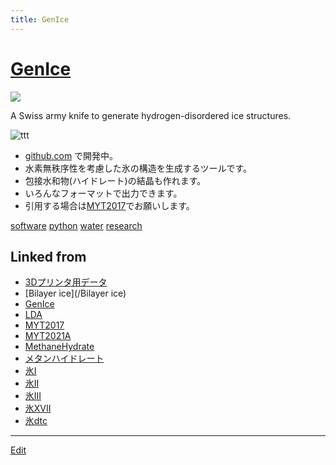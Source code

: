 ```yaml
---
title: GenIce
---
```

# [GenIce](/GenIce)

![](https://raw.githubusercontent.com/vitroid/GenIce/develop/logo/genice-v0.png)

A Swiss army knife to generate hydrogen-disordered ice structures.


![ttt](/test.png)

* [github.com](https://github.com/vitroid/GenIce) で開発中。
* 水素無秩序性を考慮した氷の構造を生成するツールです。
* 包接水和物(ハイドレート)の結晶も作れます。
* いろんなフォーマットで出力できます。
* 引用する場合は[MYT2017](/MYT2017)でお願いします。

[software](/software) [python](/python) [water](/water) [research](/research)


## Linked from

* [3Dプリンタ用データ](/3Dプリンタ用データ)
* [Bilayer ice](/Bilayer ice)
* [GenIce](/GenIce)
* [LDA](/LDA)
* [MYT2017](/MYT2017)
* [MYT2021A](/MYT2021A)
* [MethaneHydrate](/MethaneHydrate)
* [メタンハイドレート](/メタンハイドレート)
* [氷I](/氷I)
* [氷II](/氷II)
* [氷III](/氷III)
* [氷XVII](/氷XVII)
* [氷dtc](/氷dtc)


----

[Edit](https://github.com/vitroid/vitroid.github.io/edit/master/MD/GenIce.md)

